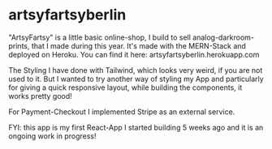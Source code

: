 # artsyfartsyberlin

"ArtsyFartsy" is a little basic online-shop, I build to sell analog-darkroom-prints, that I made during this year. 
It's made with the MERN-Stack and deployed on Heroku. You can find it here: artsyfartsyberlin.herokuapp.com

The Styling I have done with Tailwind, which looks very weird, if you are not used to it. But I wanted to try another way of styling my App and particularly for giving a quick responsive layout, while building the components, it works pretty good! 

For Payment-Checkout I implemented Stripe as an external service. 

FYI: this app is my first React-App I started building 5 weeks ago and it is an ongoing work in progress!
